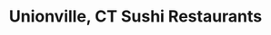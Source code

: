 ---
layout: city
title: Unionville, CT Sushi Restaurants
permalink: /connecticut/unionville/
stateAbbr: CT
stateName: Connecticut
cityName: Unionville
---